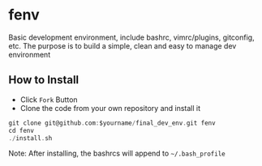 fenv
=============

Basic development environment, include bashrc, vimrc/plugins, gitconfig, etc.
The purpose is to build a simple, clean and easy to manage dev environment

How to Install
--------------

  * Click `Fork` Button
  * Clone the code from your own repository and install it
```c
git clone git@github.com:$yourname/final_dev_env.git fenv
cd fenv
./install.sh
```

Note: After installing, the bashrcs will append to `~/.bash_profile`
